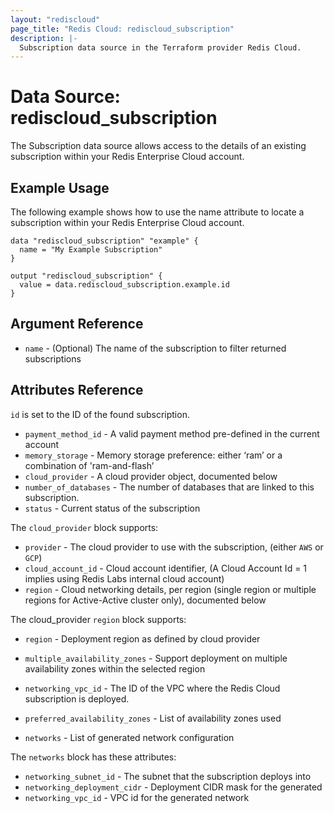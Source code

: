```yaml
---
layout: "rediscloud"
page_title: "Redis Cloud: rediscloud_subscription"
description: |-
  Subscription data source in the Terraform provider Redis Cloud.
---
```


# Data Source: rediscloud_subscription

The Subscription data source allows access to the details of an existing subscription within your Redis Enterprise Cloud account.

## Example Usage

The following example shows how to use the name attribute to locate a subscription within your Redis Enterprise Cloud account.

```hcl
data "rediscloud_subscription" "example" {
  name = "My Example Subscription"
}

output "rediscloud_subscription" {
  value = data.rediscloud_subscription.example.id
}
```

## Argument Reference

* `name` - (Optional) The name of the subscription to filter returned subscriptions

## Attributes Reference

`id` is set to the ID of the found subscription.

* `payment_method_id` - A valid payment method pre-defined in the current account
* `memory_storage` - Memory storage preference: either ‘ram’ or a combination of 'ram-and-flash’
* `cloud_provider` - A cloud provider object, documented below
* `number_of_databases` - The number of databases that are linked to this subscription.
* `status` - Current status of the subscription 

The `cloud_provider` block supports:

* `provider` - The cloud provider to use with the subscription, (either `AWS` or `GCP`)
* `cloud_account_id` - Cloud account identifier, (A Cloud Account Id = 1 implies using Redis Labs internal cloud account)
* `region` - Cloud networking details, per region (single region or multiple regions for Active-Active cluster only), documented below

The cloud_provider `region` block supports:

* `region` - Deployment region as defined by cloud provider
* `multiple_availability_zones` - Support deployment on multiple availability zones within the selected region
* `networking_vpc_id` - The ID of the VPC where the Redis Cloud subscription is deployed.
* `preferred_availability_zones` - List of availability zones used

* `networks` - List of generated network configuration

The `networks` block has these attributes:

* `networking_subnet_id` - The subnet that the subscription deploys into
* `networking_deployment_cidr` - Deployment CIDR mask for the generated
* `networking_vpc_id` - VPC id for the generated network
